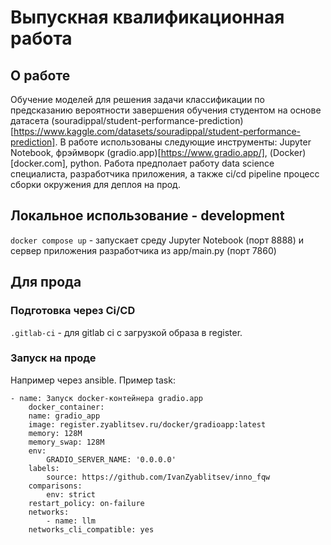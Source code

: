 # Выпускная квалификационная работа

## О работе

Обучение моделей для решения задачи классификации по предсказанию вероятности завершения обучения студентом на основе датасета (souradippal/student-performance-prediction)[https://www.kaggle.com/datasets/souradippal/student-performance-prediction]. В работе использованы следующие инструменты: Jupyter Notebook, фрэймворк (gradio.app)[https://www.gradio.app/], (Docker)[docker.com], python. Работа предполает работу data science специалиста, разработчика приложения, а также ci/cd pipeline процесс сборки окружения для деплоя на прод.

## Локальное использование - development

`docker compose up` - запускает среду Jupyter Notebook (порт 8888) и сервер приложения разработчика из app/main.py (порт 7860)

## Для прода

### Подготовка через Ci/CD

`.gitlab-ci` - для gitlab ci с загрузкой образа в register.

### Запуск на проде

Например через ansible. Пример task:

```yalm
- name: Запуск docker-контейнера gradio.app
    docker_container:
    name: gradio_app
    image: register.zyablitsev.ru/docker/gradioapp:latest
    memory: 128M
    memory_swap: 128M
    env:
        GRADIO_SERVER_NAME: '0.0.0.0'
    labels:
        source: https://github.com/IvanZyablitsev/inno_fqw
    comparisons:
        env: strict
    restart_policy: on-failure
    networks:
        - name: llm
    networks_cli_compatible: yes
```
